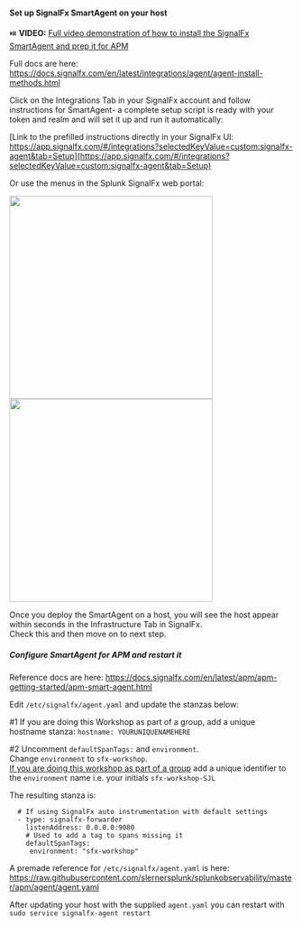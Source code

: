 ####  Set up SignalFx SmartAgent on your host
:play_or_pause_button: **VIDEO:** [Full video demonstration of how to install the SignalFx SmartAgent and prep it for APM](https://drive.google.com/file/d/1nnPfryWY71LbT9vVn67BkXUkNEggcFnh/view?usp=sharing)  

Full docs are here: https://docs.signalfx.com/en/latest/integrations/agent/agent-install-methods.html  

Click on the Integrations Tab in your SignalFx account and follow instructions for SmartAgent- a complete setup script is ready with your token and realm and will set it up and run it automatically:  

[Link to the prefilled instructions directly in your SignalFx UI: https://app.signalfx.com/#/integrations?selectedKeyValue=custom:signalfx-agent&tab=Setup](https://app.signalfx.com/#/integrations?selectedKeyValue=custom:signalfx-agent&tab=Setup)

Or use the menus in the Splunk SignalFx web portal:  

<img src="../../assets/smartagent-find.png" width="360" /> 

<img src="../../assets/smartagent-install.png" width="360" />  

Once you deploy the SmartAgent on a host, you will see the host appear within seconds in the Infrastructure Tab in SignalFx.  
Check this and then move on to next step.

##### Configure SmartAgent for APM and restart it    

Reference docs are here: https://docs.signalfx.com/en/latest/apm/apm-getting-started/apm-smart-agent.html  

Edit `/etc/signalfx/agent.yaml` and update the stanzas below:

#1 If you are doing this Workshop as part of a group, add a unique hostname stanza:
`hostname: YOURUNIQUENAMEHERE`  

#2 Uncomment `defaultSpanTags:` and `environment`.  
Change `environment` to `sfx-workshop`.  
<ins>If you are doing this workshop as part of a group</ins> add a unique identifier to the `environment` name i.e. your initials `sfx-workshop-SJL`

The resulting stanza is:

```
  # If using SignalFx auto instrumentation with default settings
  - type: signalfx-forwarder
    listenAddress: 0.0.0.0:9080
    # Used to add a tag to spans missing it
    defaultSpanTags:
     environment: "sfx-workshop"
```

A premade reference for `/etc/signalfx/agent.yaml` is here: https://raw.githubusercontent.com/slernersplunk/splunkobservability/master/apm/agent/agent.yaml  

After updating your host with the supplied `agent.yaml` you can restart with `sudo service signalfx-agent restart`
